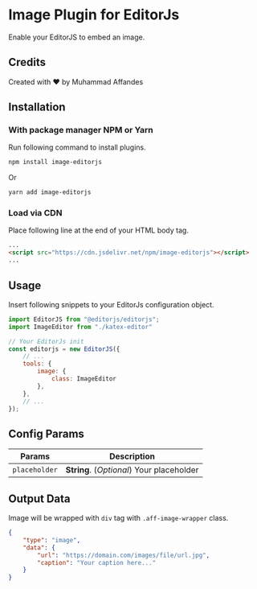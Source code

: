 # Image Plugin for EditorJs

Enable your EditorJS to embed an image. 

## Credits

Created with ❤ by Muhammad Affandes

## Installation

### With package manager NPM or Yarn

Run following command to install plugins.

```bash
npm install image-editorjs
```

Or 

```bash
yarn add image-editorjs
```

### Load via CDN

Place following line at the end of your HTML body tag.

```html
...
<script src="https://cdn.jsdelivr.net/npm/image-editorjs"></script>
...
```

## Usage

Insert following snippets to your EditorJs configuration object.

```javascript
import EditorJS from "@editorjs/editorjs";
import ImageEditor from "./katex-editor"

// Your EditorJs init
const editorjs = new EditorJS({
    // ...
    tools: {
        image: {
            class: ImageEditor
        },
    },
    // ...
});

```

## Config Params

| Params          | Description                                                  |
| --------------- | ------------------------------------------------------------ |
| `placeholder` | **String**. (*Optional*) Your placeholder |

## Output Data

Image will be wrapped with `div` tag with `.aff-image-wrapper` class.

```json
{
    "type": "image",
    "data": {
        "url": "https://domain.com/images/file/url.jpg",
        "caption": "Your caption here..."
    }
}
```

